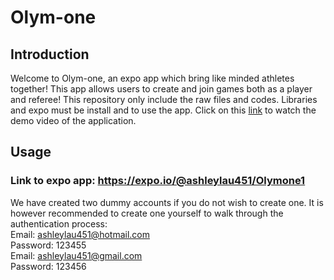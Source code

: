 # Olym-one
## Introduction
Welcome to Olym-one, an expo app which bring like minded athletes together! This app allows users to create and join games both as a player and referee! This repository only include the raw files and codes. Libraries and expo must be install and to use the app. Click on this [link](https://drive.google.com/file/d/1ciLnqtz9DP1zgHzCWdBY61eaYqykcsFE/view) to watch the demo video of the application.

## Usage
### Link to expo app: https://expo.io/@ashleylau451/Olymone1
We have created two dummy accounts if you do not wish to create one. It is however recommended to create one yourself to walk through the authentication process: 
<br>
Email: ashleylau451@hotmail.com <br>
Password: 123455 <br>
Email: ashleylau451@gmail.com <br>
Password: 123456
